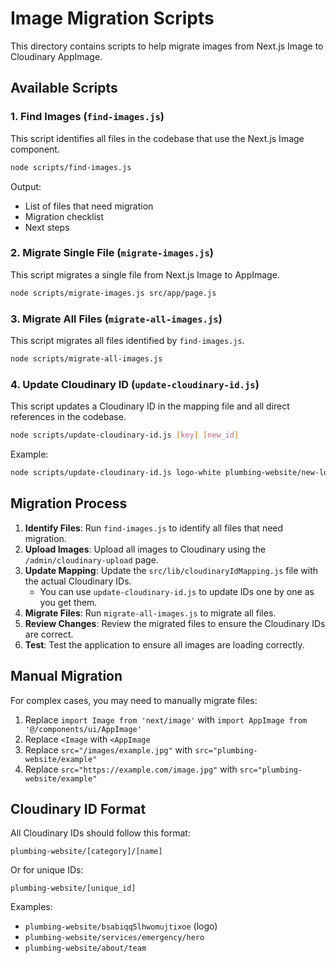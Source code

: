 # Image Migration Scripts

This directory contains scripts to help migrate images from Next.js Image to Cloudinary AppImage.

## Available Scripts

### 1. Find Images (`find-images.js`)

This script identifies all files in the codebase that use the Next.js Image component.

```bash
node scripts/find-images.js
```

Output:
- List of files that need migration
- Migration checklist
- Next steps

### 2. Migrate Single File (`migrate-images.js`)

This script migrates a single file from Next.js Image to AppImage.

```bash
node scripts/migrate-images.js src/app/page.js
```

### 3. Migrate All Files (`migrate-all-images.js`)

This script migrates all files identified by `find-images.js`.

```bash
node scripts/migrate-all-images.js
```

### 4. Update Cloudinary ID (`update-cloudinary-id.js`)

This script updates a Cloudinary ID in the mapping file and all direct references in the codebase.

```bash
node scripts/update-cloudinary-id.js [key] [new_id]
```

Example:
```bash
node scripts/update-cloudinary-id.js logo-white plumbing-website/new-logo-white-id
```

## Migration Process

1. **Identify Files**: Run `find-images.js` to identify all files that need migration.
2. **Upload Images**: Upload all images to Cloudinary using the `/admin/cloudinary-upload` page.
3. **Update Mapping**: Update the `src/lib/cloudinaryIdMapping.js` file with the actual Cloudinary IDs.
   - You can use `update-cloudinary-id.js` to update IDs one by one as you get them.
4. **Migrate Files**: Run `migrate-all-images.js` to migrate all files.
5. **Review Changes**: Review the migrated files to ensure the Cloudinary IDs are correct.
6. **Test**: Test the application to ensure all images are loading correctly.

## Manual Migration

For complex cases, you may need to manually migrate files:

1. Replace `import Image from 'next/image'` with `import AppImage from '@/components/ui/AppImage'`
2. Replace `<Image` with `<AppImage`
3. Replace `src="/images/example.jpg"` with `src="plumbing-website/example"`
4. Replace `src="https://example.com/image.jpg"` with `src="plumbing-website/example"`

## Cloudinary ID Format

All Cloudinary IDs should follow this format:

```
plumbing-website/[category]/[name]
```

Or for unique IDs:

```
plumbing-website/[unique_id]
```

Examples:
- `plumbing-website/bsabiqq5lhwomujtixoe` (logo)
- `plumbing-website/services/emergency/hero`
- `plumbing-website/about/team` 